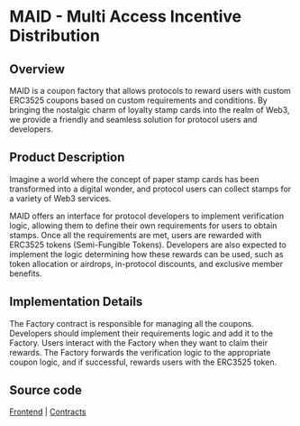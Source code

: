 # MAID - Multi Access Incentive Distribution 

## Overview
MAID is a coupon factory that allows protocols to reward users with custom ERC3525 coupons based on custom requirements and conditions. By bringing the nostalgic charm of loyalty stamp cards into the realm of Web3, we provide a friendly and seamless solution for protocol users and developers.

## Product Description

Imagine a world where the concept of paper stamp cards has been transformed into a digital wonder, and protocol users can collect stamps for a variety of Web3 services.

MAID offers an interface for protocol developers to implement verification logic, allowing them to define their own requirements for users to obtain stamps. Once all the requirements are met, users are rewarded with ERC3525 tokens (Semi-Fungible Tokens). Developers are also expected to implement the logic determining how these rewards can be used, such as token allocation or airdrops, in-protocol discounts, and exclusive member benefits.

## Implementation Details

The Factory contract is responsible for managing all the coupons. Developers should implement their requirements logic and add it to the Factory. Users interact with the Factory when they want to claim their rewards. The Factory forwards the verification logic to the appropriate coupon logic, and if successful, rewards users with the ERC3525 token.

## Source code

[Frontend](https://github.com/ETH-TOKYO-2023/refactored-sniffle) | 
[Contracts](https://github.com/ETH-TOKYO-2023/super-octo-robot)


